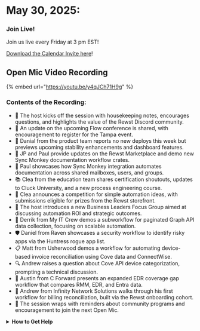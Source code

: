 # May 30, 2025:

### **Join Live!**

Join us live every Friday at 3 pm EST!

&#x20;[Download the Calendar Invite here](https://engine.rewst.io/webhooks/custom/trigger/02eb02e2-1177-43d9-9e13-8547414979fc/c47fdd7f-4075-47a8-ba92-94e790e67c06?request_type=open_mic_link&)!

## Open Mic Video Recording

{% embed url="https://youtu.be/y4qJCh71H9g" %}

### Contents of the Recording:

* 🎤 The host kicks off the session with housekeeping notes, encourages questions, and highlights the value of the Rewst Discord community.
* 📣 An update on the upcoming Flow conference is shared, with encouragement to register for the Tampa event.
* 🔧 Danial from the product team reports no new deploys this week but previews upcoming stability enhancements and dashboard features.
* 🛒 JP and Paul provide updates on the Rewst Marketplace and demo new Sync Monkey documentation workflow crates.
* 📂 Paul showcases how Sync Monkey integration automates documentation across shared mailboxes, users, and groups.
* 📚 Clea from the education team shares certification shoutouts, updates to Cluck University, and a new process engineering course.
* 🎯 Clea announces a competition for simple automation ideas, with submissions eligible for prizes from the Rewst storefront.
* 💼 The host introduces a new Business Leaders Focus Group aimed at discussing automation ROI and strategic outcomes.
* 🔁 Derrik from My IT Crew demos a subworkflow for paginated Graph API data collection, focusing on scalable automation.
* 🛡️ Daniel from Raven showcases a security workflow to identify risky apps via the Huntress rogue app list.
* 📋 Matt from Usherwood demos a workflow for automating device-based invoice reconciliation using Cove data and ConnectWise.
* 🔍 Andrew raises a question about Cove API device categorization, prompting a technical discussion.
* 🧠 Austin from C Forward presents an expanded EDR coverage gap workflow that compares RMM, EDR, and Entra data.
* 🚀 Andrew from Infinity Network Solutions walks through his first workflow for billing reconciliation, built via the Rewst onboarding cohort.
* 🥂 The session wraps with reminders about community programs and encouragement to join the next Open Mic.

<details>

<summary><strong>How to Get Help</strong></summary>

* 💬 Chat (Discord): [https://discord.gg/rewst​​ ](https://discord.gg/rewst%E2%80%8B%E2%80%8B)
  * Private #\{{ msp \}} channel
  * \#the-kewp
* 🎫 Submit Tickets to: the\_roc@rewst.io
* 📝 Feature Request + Integration Requests: [https://rewst.canny.io/](https://rewst.canny.io/)

**CLUCK UNIVERSITY – REWST TRAINING:**&#x20;

* 👨‍🏫 Live Instructor-Led Training: [https://calendly.com/cluck-u/](https://calendly.com/cluck-u/)
* 🏁 Rewst Foundations Training: [https://docs.rewst.help/cluck-university/rewst-foundations-10x](https://docs.rewst.help/cluck-university/rewst-foundations-10x)
* ▶️ On-demand Videos: [https://docs.rewst.help/cluck-university/rewst-foundations-10x](https://docs.rewst.help/cluck-university/rewst-foundations-10x)

**DOCS:**&#x20;

* 🥚 Rewst Docs: [https://docs.rewst.help ](https://docs.rewst.help)
* ⛩️ Jinja Docs: [https://jinja.palletsprojects.com/](https://jinja.palletsprojects.com/)

**KEY LINKS:**&#x20;

* 📝 Feature Request + Integration Requests: [https://rewst.canny.io/](https://rewst.canny.io/)

</details>
